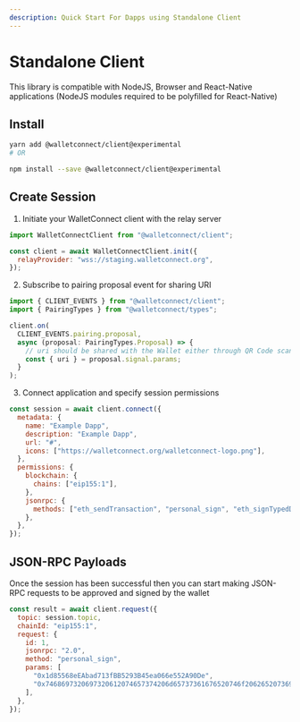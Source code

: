 ```yaml
---
description: Quick Start For Dapps using Standalone Client
---
```


# Standalone Client

This library is compatible with NodeJS, Browser and React-Native applications (NodeJS modules required to be polyfilled for React-Native)

## Install

```bash
yarn add @walletconnect/client@experimental
# OR

npm install --save @walletconnect/client@experimental
```

## Create Session

1. Initiate your WalletConnect client with the relay server

```js
import WalletConnectClient from "@walletconnect/client";

const client = await WalletConnectClient.init({
  relayProvider: "wss://staging.walletconnect.org",
});
```

2. Subscribe to pairing proposal event for sharing URI

```js
import { CLIENT_EVENTS } from "@walletconnect/client";
import { PairingTypes } from "@walletconnect/types";

client.on(
  CLIENT_EVENTS.pairing.proposal,
  async (proposal: PairingTypes.Proposal) => {
    // uri should be shared with the Wallet either through QR Code scanning or mobile deep linking
    const { uri } = proposal.signal.params;
  }
);
```

3. Connect application and specify session permissions

```js
const session = await client.connect({
  metadata: {
    name: "Example Dapp",
    description: "Example Dapp",
    url: "#",
    icons: ["https://walletconnect.org/walletconnect-logo.png"],
  },
  permissions: {
    blockchain: {
      chains: ["eip155:1"],
    },
    jsonrpc: {
      methods: ["eth_sendTransaction", "personal_sign", "eth_signTypedData"],
    },
  },
});
```

## JSON-RPC Payloads

Once the session has been successful then you can start making JSON-RPC requests to be approved and signed by the wallet

```js
const result = await client.request({
  topic: session.topic,
  chainId: "eip155:1",
  request: {
    id: 1,
    jsonrpc: "2.0",
    method: "personal_sign",
    params: [
      "0x1d85568eEAbad713fBB5293B45ea066e552A90De",
      "0x7468697320697320612074657374206d65737361676520746f206265207369676e6564",
    ],
  },
});
```
